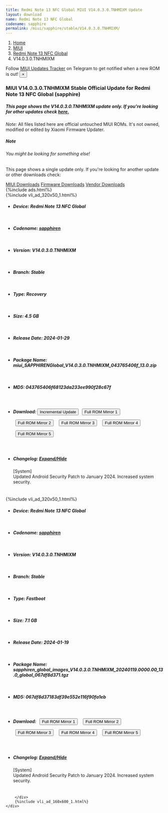```yaml
---
title: Redmi Note 13 NFC Global MIUI V14.0.3.0.TNHMIXM Update
layout: download
name: Redmi Note 13 NFC Global
codename: sapphire
permalink: /miui/sapphire/stable/V14.0.3.0.TNHMIXM/
---
```

<nav aria-label="breadcrumb">
    <ol class="breadcrumb">
        <li class="breadcrumb-item"><a href="/">Home</a></li>
        <li class="breadcrumb-item"><a href="/miui/">MIUI</a></li>
        <li class="breadcrumb-item"><a href="/miui/sapphire/">Redmi Note 13 NFC Global</a></li>
        <li class="breadcrumb-item active" aria-current="page">V14.0.3.0.TNHMIXM</li>
    </ol>
</nav>
<div class="alert alert-primary alert-dismissible fade show" role="alert">
    Follow <a href="https://t.me/MIUIUpdatesTracker" class="alert-link">MIUI Updates Tracker</a> on Telegram to get
    notified when a new ROM is out!
    <button type="button" class="close" data-dismiss="alert" aria-label="Close">
        <span aria-hidden="true">&times;</span>
    </button>
</div>
<div class="col-12 mx-auto">
    <h3 class="title bg-light p-2 rounded">MIUI V14.0.3.0.TNHMIXM Stable Official Update for Redmi Note 13 NFC Global (sapphire)</h3>
    <h5>This page shows the V14.0.3.0.TNHMIXM update only. If you're looking for other updates check
        <a href="/miui/sapphire/">here.</a></h5>
    <p><i>Note: </i>All files listed here are official untouched MIUI ROMs.
        It's not owned, modified or edited by Xiaomi Firmware Updater.</p>
    <div class="card">
        <div class="card-body">
            <h5 class="card-title">Note</h5>
            <h6 class="card-subtitle mb-2 text-muted">You might be looking for something else!</h6>
            <p class="card-text">This page shows a single update only.
                If you're looking for another update or other downloads check:</p>
            <a href="/miui/" class="card-link">MIUI Downloads</a>
            <a href="/firmware/" class="card-link">Firmware Downloads</a>
            <a href="/vendor/" class="card-link">Vendor Downloads</a>
        </div>
    </div>
    {%include ads.html%}
    <div class="row justify-content-center">
        <div class="col-10" id="downloads">
                    <div class="card card-body">
            {%include vli_ad_320x50_1.html%}
            <ul class="list-unstyled">
                <li style="padding-bottom: 10px;">
                    <h5><b>Device: </b>Redmi Note 13 NFC Global</h5>
                </li>
                <li style="padding-bottom: 10px;">
                    <h5><b>Codename: </b> <a href="/miui/sapphiren/" target="_blank">sapphiren</a> </h5>
                </li>
                <li style="padding-bottom: 10px;">
                    <h5><b>Version: </b>V14.0.3.0.TNHMIXM</h5>
                </li>
                <li style="padding-bottom: 10px;">
                    <h5><b>Branch: </b>Stable</h5>
                </li>
                <li style="padding-bottom: 10px;">
                    <h5><b>Type: </b>Recovery</h5>
                </li>
                <li style="padding-bottom: 10px;">
                    <h5><b>Size: </b>4.5 GB</h5>
                </li>
                <li style="padding-bottom: 10px;">
                    <h5><b>Release Date: </b>2024-01-29</h5>
                </li>
                <li style="padding-bottom: 10px;">
                    <h5><b>Package Name: </b><span id="filename" class="text-dark">miui_SAPPHIRENGlobal_V14.0.3.0.TNHMIXM_043765406f_13.0.zip</span></h5>
                </li>
                <li style="padding-bottom: 10px;">
                    <h5><b>MD5: </b><span id="md5" class="text-muted">043765406f68123da233ee990f28c67f</span></h5>
                </li>
                <li style="padding-bottom: 10px;">
                    <h5><b>Download: </b><button type="button" id="incremental_download" class="btn btn-warning" onclick="window.open('https://bigota.d.miui.com/V14.0.3.0.TNHMIXM/miui-blockota-sapphiren_global-V14.0.1.0.TNHMIXM-V14.0.3.0.TNHMIXM-4e91e531ab-13.0.zip', '_blank');"><i class="fa fa-download"></i> Incremental Update</button> <button type="button" id="download" class="btn btn-primary" style="margin: 7px;" onclick="window.open('https://cdn-ota.azureedge.net/V14.0.3.0.TNHMIXM/miui_SAPPHIRENGlobal_V14.0.3.0.TNHMIXM_043765406f_13.0.zip', '_blank');"><i class="fa fa-download"></i> Full ROM Mirror 1</button> <button type="button" id="download" class="btn btn-primary" style="margin: 7px;" onclick="window.open('https://cdnorg.d.miui.com/V14.0.3.0.TNHMIXM/miui_SAPPHIRENGlobal_V14.0.3.0.TNHMIXM_043765406f_13.0.zip', '_blank');"><i class="fa fa-download"></i> Full ROM Mirror 2</button> <button type="button" id="download" class="btn btn-primary" style="margin: 7px;" onclick="window.open('https://bn.d.miui.com/V14.0.3.0.TNHMIXM/miui_SAPPHIRENGlobal_V14.0.3.0.TNHMIXM_043765406f_13.0.zip', '_blank');"><i class="fa fa-download"></i> Full ROM Mirror 3</button> <button type="button" id="download" class="btn btn-primary" style="margin: 7px;" onclick="window.open('https://bigota.d.miui.com/V14.0.3.0.TNHMIXM/miui_SAPPHIRENGlobal_V14.0.3.0.TNHMIXM_043765406f_13.0.zip', '_blank');"><i class="fa fa-download"></i> Full ROM Mirror 4</button> <button type="button" id="download" class="btn btn-primary" style="margin: 7px;" onclick="window.open('https://hugeota.d.miui.com/V14.0.3.0.TNHMIXM/miui_SAPPHIRENGlobal_V14.0.3.0.TNHMIXM_043765406f_13.0.zip', '_blank');"><i class="fa fa-download"></i> Full ROM Mirror 5</button></h5>
                </li>
                <li style="padding-bottom: 10px;">
                    <h5><b>Changelog: </b><a href="#sapphiren_1_changelog" data-toggle="collapse" role="button"
                            aria-expanded="false" aria-controls="sapphiren_1_changelog"> <i class="fa fa-arrow-down"
                                aria-hidden="true"></i> Expand/Hide</a></h5>
                    <div class="collapse" id="sapphiren_1_changelog">
                        <p id="changelog_text">[System]<br>Updated Android Security Patch to January 2024. Increased system security.</p>
                    </div>
                </li>
            </ul>
        </div>
        <div class="card card-body">
            {%include vli_ad_320x50_1.html%}
            <ul class="list-unstyled">
                <li style="padding-bottom: 10px;">
                    <h5><b>Device: </b>Redmi Note 13 NFC Global</h5>
                </li>
                <li style="padding-bottom: 10px;">
                    <h5><b>Codename: </b> <a href="/miui/sapphiren/" target="_blank">sapphiren</a> </h5>
                </li>
                <li style="padding-bottom: 10px;">
                    <h5><b>Version: </b>V14.0.3.0.TNHMIXM</h5>
                </li>
                <li style="padding-bottom: 10px;">
                    <h5><b>Branch: </b>Stable</h5>
                </li>
                <li style="padding-bottom: 10px;">
                    <h5><b>Type: </b>Fastboot</h5>
                </li>
                <li style="padding-bottom: 10px;">
                    <h5><b>Size: </b>7.1 GB</h5>
                </li>
                <li style="padding-bottom: 10px;">
                    <h5><b>Release Date: </b>2024-01-19</h5>
                </li>
                <li style="padding-bottom: 10px;">
                    <h5><b>Package Name: </b><span id="filename" class="text-dark">sapphiren_global_images_V14.0.3.0.TNHMIXM_20240119.0000.00_13.0_global_067df8d371.tgz</span></h5>
                </li>
                <li style="padding-bottom: 10px;">
                    <h5><b>MD5: </b><span id="md5" class="text-muted">067df8d37183df39e552e116f90fa1eb</span></h5>
                </li>
                <li style="padding-bottom: 10px;">
                    <h5><b>Download: </b> <button type="button" id="download" class="btn btn-primary" style="margin: 7px;" onclick="window.open('https://cdn-ota.azureedge.net/V14.0.3.0.TNHMIXM/sapphiren_global_images_V14.0.3.0.TNHMIXM_20240119.0000.00_13.0_global_067df8d371.tgz', '_blank');"><i class="fa fa-download"></i> Full ROM Mirror 1</button> <button type="button" id="download" class="btn btn-primary" style="margin: 7px;" onclick="window.open('https://cdnorg.d.miui.com/V14.0.3.0.TNHMIXM/sapphiren_global_images_V14.0.3.0.TNHMIXM_20240119.0000.00_13.0_global_067df8d371.tgz', '_blank');"><i class="fa fa-download"></i> Full ROM Mirror 2</button> <button type="button" id="download" class="btn btn-primary" style="margin: 7px;" onclick="window.open('https://bn.d.miui.com/V14.0.3.0.TNHMIXM/sapphiren_global_images_V14.0.3.0.TNHMIXM_20240119.0000.00_13.0_global_067df8d371.tgz', '_blank');"><i class="fa fa-download"></i> Full ROM Mirror 3</button> <button type="button" id="download" class="btn btn-primary" style="margin: 7px;" onclick="window.open('https://bigota.d.miui.com/V14.0.3.0.TNHMIXM/sapphiren_global_images_V14.0.3.0.TNHMIXM_20240119.0000.00_13.0_global_067df8d371.tgz', '_blank');"><i class="fa fa-download"></i> Full ROM Mirror 4</button> <button type="button" id="download" class="btn btn-primary" style="margin: 7px;" onclick="window.open('https://hugeota.d.miui.com/V14.0.3.0.TNHMIXM/sapphiren_global_images_V14.0.3.0.TNHMIXM_20240119.0000.00_13.0_global_067df8d371.tgz', '_blank');"><i class="fa fa-download"></i> Full ROM Mirror 5</button></h5>
                </li>
                <li style="padding-bottom: 10px;">
                    <h5><b>Changelog: </b><a href="#sapphiren_2_changelog" data-toggle="collapse" role="button"
                            aria-expanded="false" aria-controls="sapphiren_2_changelog"> <i class="fa fa-arrow-down"
                                aria-hidden="true"></i> Expand/Hide</a></h5>
                    <div class="collapse" id="sapphiren_2_changelog">
                        <p id="changelog_text">[System]<br>Updated Android Security Patch to January 2024. Increased system security.</p>
                    </div>
                </li>
            </ul>
        </div>

        </div>
        {%include vli_ad_160x600_1.html%}
    </div>
</div>
